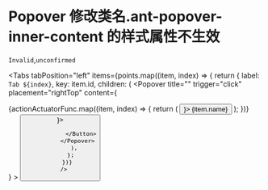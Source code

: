 # Popover 修改类名.ant-popover-inner-content 的样式属性不生效

`Invalid`,`unconfirmed`

<Tabs
tabPosition="left"
items={points.map((item, index) => {
return {
label: `Tab ${index}`,
key: item.id,
children: (
<Popover
title=""
trigger="click"
placement="rightTop"
content={
<div>
{actionActuatorFunc.map((item, index) => {
return (
<Row key={index}>
<Col>
<Button type="text" icon={<DownloadOutlined />}>
{item.name}
</Button>
</Col>
</Row>
);
})}
</div>
} >
<Button type="primary" block icon={<DownloadOutlined />}>

                </Button>
              </Popover>
            ),
          };
        })}
      />



